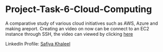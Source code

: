 # Project-Task-6-Cloud-Computing
A comparative study of various cloud initiatives such as AWS, Azure and making areport. 
Creating an video on now can be connect to an EC2 instance through SSH, the video can viewed by clicking [here](https://youtu.be/KLeRp2V6q-c)

LinkedIn Profile: [Safiya Khaleel](https://www.linkedin.com/in/safiya-khaleel-7a1360189)
